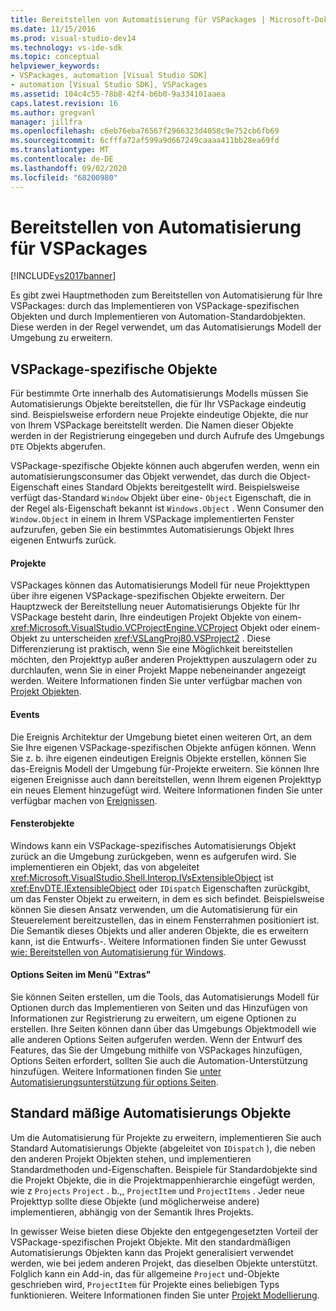 ```yaml
---
title: Bereitstellen von Automatisierung für VSPackages | Microsoft-Dokumentation
ms.date: 11/15/2016
ms.prod: visual-studio-dev14
ms.technology: vs-ide-sdk
ms.topic: conceptual
helpviewer_keywords:
- VSPackages, automation [Visual Studio SDK]
- automation [Visual Studio SDK], VSPackages
ms.assetid: 104c4c55-78b8-42f4-b6b0-9a334101aaea
caps.latest.revision: 16
ms.author: gregvanl
manager: jillfra
ms.openlocfilehash: c6eb76eba76567f2966323d4058c9e752cb6fb69
ms.sourcegitcommit: 6cfffa72af599a9d667249caaaa411bb28ea69fd
ms.translationtype: MT
ms.contentlocale: de-DE
ms.lasthandoff: 09/02/2020
ms.locfileid: "68200980"
---
```

# <a name="providing-automation-for-vspackages"></a>Bereitstellen von Automatisierung für VSPackages
[!INCLUDE[vs2017banner](../../includes/vs2017banner.md)]

Es gibt zwei Hauptmethoden zum Bereitstellen von Automatisierung für Ihre VSPackages: durch das Implementieren von VSPackage-spezifischen Objekten und durch Implementieren von Automation-Standardobjekten. Diese werden in der Regel verwendet, um das Automatisierungs Modell der Umgebung zu erweitern.  
  
## <a name="vspackage-specific-objects"></a>VSPackage-spezifische Objekte  
 Für bestimmte Orte innerhalb des Automatisierungs Modells müssen Sie Automatisierungs Objekte bereitstellen, die für Ihr VSPackage eindeutig sind. Beispielsweise erfordern neue Projekte eindeutige Objekte, die nur von Ihrem VSPackage bereitstellt werden. Die Namen dieser Objekte werden in der Registrierung eingegeben und durch Aufrufe des Umgebungs `DTE` Objekts abgerufen.  
  
 VSPackage-spezifische Objekte können auch abgerufen werden, wenn ein automatisierungsconsumer das Objekt verwendet, das durch die Object-Eigenschaft eines Standard Objekts bereitgestellt wird. Beispielsweise verfügt das-Standard `Window` Objekt über eine- `Object` Eigenschaft, die in der Regel als-Eigenschaft bekannt ist `Windows.Object` . Wenn Consumer den `Window.Object` in einem in Ihrem VSPackage implementierten Fenster aufzurufen, geben Sie ein bestimmtes Automatisierungs Objekt Ihres eigenen Entwurfs zurück.  
  
#### <a name="projects"></a>Projekte  
 VSPackages können das Automatisierungs Modell für neue Projekttypen über ihre eigenen VSPackage-spezifischen Objekte erweitern. Der Hauptzweck der Bereitstellung neuer Automatisierungs Objekte für Ihr VSPackage besteht darin, Ihre eindeutigen Projekt Objekte von einem- <xref:Microsoft.VisualStudio.VCProjectEngine.VCProject> Objekt oder einem-Objekt zu unterscheiden <xref:VSLangProj80.VSProject2> . Diese Differenzierung ist praktisch, wenn Sie eine Möglichkeit bereitstellen möchten, den Projekttyp außer anderen Projekttypen auszulagern oder zu durchlaufen, wenn Sie in einer Projekt Mappe nebeneinander angezeigt werden. Weitere Informationen finden Sie unter verfügbar machen von [Projekt Objekten](../../extensibility/internals/exposing-project-objects.md).  
  
#### <a name="events"></a>Events  
 Die Ereignis Architektur der Umgebung bietet einen weiteren Ort, an dem Sie Ihre eigenen VSPackage-spezifischen Objekte anfügen können. Wenn Sie z. b. ihre eigenen eindeutigen Ereignis Objekte erstellen, können Sie das-Ereignis Modell der Umgebung für-Projekte erweitern. Sie können Ihre eigenen Ereignisse auch dann bereitstellen, wenn Ihrem eigenen Projekttyp ein neues Element hinzugefügt wird. Weitere Informationen finden Sie unter verfügbar machen von [Ereignissen](../../extensibility/internals/exposing-events-in-the-visual-studio-sdk.md).  
  
#### <a name="window-objects"></a>Fensterobjekte  
 Windows kann ein VSPackage-spezifisches Automatisierungs Objekt zurück an die Umgebung zurückgeben, wenn es aufgerufen wird. Sie implementieren ein Objekt, das von abgeleitet <xref:Microsoft.VisualStudio.Shell.Interop.IVsExtensibleObject> ist <xref:EnvDTE.IExtensibleObject> oder `IDispatch` Eigenschaften zurückgibt, um das Fenster Objekt zu erweitern, in dem es sich befindet. Beispielsweise können Sie diesen Ansatz verwenden, um die Automatisierung für ein Steuerelement bereitzustellen, das in einem Fensterrahmen positioniert ist. Die Semantik dieses Objekts und aller anderen Objekte, die es erweitern kann, ist die Entwurfs-. Weitere Informationen finden Sie unter Gewusst [wie: Bereitstellen von Automatisierung für Windows](../../extensibility/internals/how-to-provide-automation-for-windows.md).  
  
#### <a name="options-pages-on-the-tools-menu"></a>Options Seiten im Menü "Extras"  
 Sie können Seiten erstellen, um die Tools, das Automatisierungs Modell für Optionen durch das Implementieren von Seiten und das Hinzufügen von Informationen zur Registrierung zu erweitern, um eigene Optionen zu erstellen. Ihre Seiten können dann über das Umgebungs Objektmodell wie alle anderen Options Seiten aufgerufen werden. Wenn der Entwurf des Features, das Sie der Umgebung mithilfe von VSPackages hinzufügen, Options Seiten erfordert, sollten Sie auch die Automation-Unterstützung hinzufügen. Weitere Informationen finden Sie [unter Automatisierungsunterstützung für options Seiten](../../extensibility/internals/automation-support-for-options-pages.md).  
  
## <a name="standard-automation-objects"></a>Standard mäßige Automatisierungs Objekte  
 Um die Automatisierung für Projekte zu erweitern, implementieren Sie auch Standard Automatisierungs Objekte (abgeleitet von `IDispatch` ), die neben den anderen Projekt Objekten stehen, und implementieren Standardmethoden und-Eigenschaften. Beispiele für Standardobjekte sind die Projekt Objekte, die in die Projektmappenhierarchie eingefügt werden, wie z `Projects` `Project` . b.,, `ProjectItem` und `ProjectItems` . Jeder neue Projekttyp sollte diese Objekte (und möglicherweise andere) implementieren, abhängig von der Semantik Ihres Projekts.  
  
 In gewisser Weise bieten diese Objekte den entgegengesetzten Vorteil der VSPackage-spezifischen Projekt Objekte. Mit den standardmäßigen Automatisierungs Objekten kann das Projekt generalisiert verwendet werden, wie bei jedem anderen Projekt, das dieselben Objekte unterstützt. Folglich kann ein Add-in, das für allgemeine `Project` und-Objekte geschrieben wird, `ProjectItem` für Projekte eines beliebigen Typs funktionieren. Weitere Informationen finden Sie unter [Projekt Modellierung](../../extensibility/internals/project-modeling.md).
